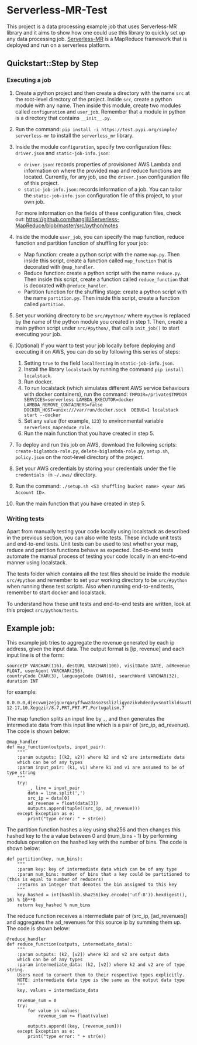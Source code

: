 # Serverless-MR-Test

This project is a data processing example job that uses Serverless-MR library and it aims to show how one could use 
this library to quickly set up any data processing job.
[Serverless-MR](https://github.com/hanglili/Serverless-MapReduce) is a MapReduce framework that is deployed 
and run on a serverless platform. 


## Quickstart::Step by Step
### Executing a job
1. Create a python project and then create a directory with the name ```src``` at the root-level directory of the project. 
Inside ```src```, create a python module with any name. Then inside this module, create two modules called 
```configuration``` and ```user_job```. Remember that a module in python is a directory that 
contains ```__init__.py```.
2. Run the command: ```pip install -i https://test.pypi.org/simple/ serverless-mr``` to install the `serverless_mr` library.
3. Inside the module ```configuration```, specify two configuration files: `driver.json` and `static-job-info.json`:
    - `driver.json`: records properties of provisioned AWS Lambda and information on where the provided map and reduce functions 
    are located. Currently, for any job, use the `driver.json` configuration file of this project. 
    - `static-job-info.json`: records information of a job. You can tailor the `static-job-info.json` configuration file of
    this project, to your own job.
   
   For more information on the fields of these configuration files, check out: 
   https://github.com/hanglili/Serverless-MapReduce/blob/master/src/python/notes
4. Inside the module ```user_job```, you can specify the map function, reduce function and partition function of 
shuffling for your job:
    - Map function: create a python script with the name `map.py`. Then inside this script, create a function 
    called `map_function` that is decorated with `@map_handler`. 
    - Reduce function: create a python script with the name `reduce.py`. Then inside this script, create a function 
    called `reduce_function` that is decorated with `@reduce_handler`. 
    - Partition function for the shuffling stage: create a python script with the name `partition.py`. Then inside 
    this script, create a function called `partition`.
5. Set your working directory to be `src/#python/` where `#python` is replaced by the name of the python module you 
created in step 1. Then, create a main python script under `src/#python/`, that calls `init_job()` to start 
executing your job.
6. (Optional) If you want to test your job locally before deploying and executing it on AWS, you can do so by following
this series of steps:
    1. Setting `true` to the field `localTesting` in `static-job-info.json`.
    2. Install the library `localstack` by running the command `pip install localstack`.
    3. Run docker.
    4. To run localstack (which simulates different AWS service behaviours with docker containers), run the command: 
    ```TMPDIR=/private$TMPDIR SERVICES=serverless LAMBDA_EXECUTOR=docker LAMBDA_REMOVE_CONTAINERS=false DOCKER_HOST=unix:///var/run/docker.sock  DEBUG=1 localstack start --docker```
    5. Set any value (for example, `123`) to environmental variable `serverless_mapreduce_role`.
    6. Run the main function that you have created in step 5.
7. To deploy and run this job on AWS, download the following scripts: `create-biglambda-role.py`, `delete-biglambda-role.py`, 
`setup.sh`, `policy.json` on the root-level directory of the project.
8. Set your AWS credentials by storing your credentials under the file `credentials ` in `~/.aws/` directory.
9. Run the command: ```./setup.sh <S3 shuffling bucket name> <your AWS Account ID>```. 
10. Run the main function that you have created in step 5.

### Writing tests
Apart from manually testing your code locally using localstack as described in the previous section, you can also write tests.
These include unit tests and end-to-end tests. Unit tests can be used to test whether your map, reduce and partition 
functions behave as expected. End-to-end tests automate the manual process of testing your code locally in an end-to-end manner
using localstack. 

The tests folder which contains all the test files should be inside the module `src/#python` and remember to set your working 
directory to be `src/#python` when running these test scripts. Also when running end-to-end tests, remember to start 
docker and localstack.

To understand how these unit tests and end-to-end tests are written, look at this project `src/python/tests`.

## Example job:
This example job tries to aggregate the revenue generated by each ip address, given the input data. The output format is 
[ip, revenue] and each input line is of the form:
```
sourceIP VARCHAR(116), destURL VARCHAR(100), visitDate DATE, adRevenue FLOAT, userAgent VARCHAR(256), 
countryCode CHAR(3), languageCode CHAR(6), searchWord VARCHAR(32), duration INT
```
for example: 
```
0.0.0.0,djecvwmjzejguvrqaryffwwzdasozsslizligyozikvhdeodyvsnotlkldsuvtbcmzajlfdqoopeiqrpfhqhneqrpzdzrgshthe,1974-12-17,10,Xegqzir/8.7,PRT,PRT-PT,Portugalism,7
```

The map function splits an input line by `,`, and then generates the intermediate data from this input line 
which is a pair of (src_ip, ad_revenue). The code is shown below:
```
@map_handler
def map_function(outputs, input_pair):
    """
    :param outputs: [(k2, v2)] where k2 and v2 are intermediate data
    which can be of any types
    :param input_pair: (k1, v1) where k1 and v1 are assumed to be of type string
    """
    try:
        _, line = input_pair
        data = line.split(',')
        src_ip = data[0]
        ad_revenue = float(data[3])
        outputs.append(tuple((src_ip, ad_revenue)))
    except Exception as e:
        print("type error: " + str(e))
``` 

The partition function hashes a key using sha256 and then changes this hashed key to the a value between 0 and 
(num_bins - 1) by performing modulus operation on the hashed key with the number of bins. The code is shown below:
```
def partition(key, num_bins):
    """
    :param key: key of intermediate data which can be of any type
    :param num_bins: number of bins that a key could be partitioned to (this is equal to number of reducers)
    :returns an integer that denotes the bin assigned to this key
    """
    key_hashed = int(hashlib.sha256(key.encode('utf-8')).hexdigest(), 16) % 10**8
    return key_hashed % num_bins

```

The reduce function receives a intermediate pair of (src_ip, [ad_revenues]) and aggregates the ad_revenues for 
this source ip by summing them up. The code is shown below:
```
@reduce_handler
def reduce_function(outputs, intermediate_data):
    """
    :param outputs: (k2, [v2]) where k2 and v2 are output data
    which can be of any types
    :param intermediate_data: (k2, [v2]) where k2 and v2 are of type string.
    Users need to convert them to their respective types explicitly.
    NOTE: intermediate data type is the same as the output data type
    """
    key, values = intermediate_data

    revenue_sum = 0
    try:
        for value in values:
            revenue_sum += float(value)

        outputs.append((key, [revenue_sum]))
    except Exception as e:
        print("type error: " + str(e))
``` 

